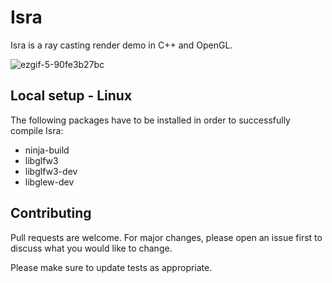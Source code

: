 # Isra

Isra is a ray casting render demo in C++ and OpenGL.

![ezgif-5-90fe3b27bc](https://user-images.githubusercontent.com/8702339/230738249-832a193b-a078-4c37-9114-28351655d329.gif)

## Local setup - Linux

The following packages have to be installed in order to successfully compile Isra:

- ninja-build
- libglfw3
- libglfw3-dev
- libglew-dev

## Contributing

Pull requests are welcome. For major changes, please open an issue first
to discuss what you would like to change.

Please make sure to update tests as appropriate.
